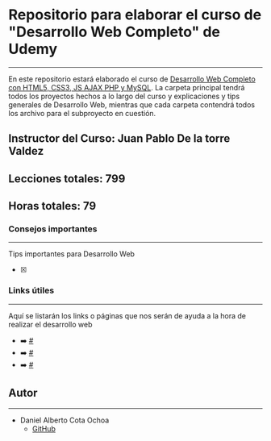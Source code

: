 # Repositorio para elaborar el curso de "Desarrollo Web Completo" de Udemy
***
En este repositorio estará elaborado el curso de [Desarrollo Web Completo con HTML5, CSS3, JS AJAX PHP y MySQL](https://www.udemy.com/share/101r3q3@bIu_lyp5eFn9GnpIRWKlEtXIRXaDwLX2Sl6WyFPTtRG73yC_AdbZwMQyw8PNAsN-qw==/).
La carpeta principal tendrá todos los proyectos hechos a lo largo del curso y explicaciones y tips generales de Desarrollo Web, mientras que cada carpeta contendrá todos los archivo para el subproyecto en cuestión.

## Instructor del Curso: Juan Pablo De la torre Valdez
## Lecciones totales: 799
## Horas totales: 79

### Consejos importantes
***
Tips importantes para Desarrollo Web

- [x] 

### Links útiles
***
Aquí se listarán los links o páginas que nos serán de ayuda a la hora de realizar el desarrollo web

- :arrow_right: [#](#)
- :arrow_right: [#](#)
- :arrow_right: [#](#)

## Autor
***
- Daniel Alberto Cota Ochoa
    - [GitHub](https://github.com/DanielCota07)
